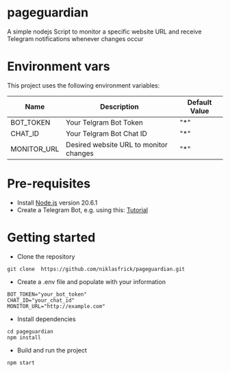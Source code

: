 # pageguardian

A simple nodejs Script to monitor a specific website URL and receive Telegram notifications whenever changes occur

# Environment vars

This project uses the following environment variables:

| Name        | Description                            | Default Value |
| ----------- | -------------------------------------- | ------------- |
| BOT_TOKEN   | Your Telgram Bot Token                 | "\*"          |
| CHAT_ID     | Your Telgram Bot Chat ID               | "\*"          |
| MONITOR_URL | Desired website URL to monitor changes | "\*"          |

# Pre-requisites

- Install [Node.js](https://nodejs.org/en/) version 20.6.1
- Create a Telegram Bot, e.g. using this: [Tutorial](https://www.directual.com/lesson-library/how-to-create-a-telegram-bot)

# Getting started

- Clone the repository

```
git clone  https://github.com/niklasfrick/pageguardian.git
```

- Create a .env file and populate with your information

```
BOT_TOKEN="your_bot_token"
CHAT_ID="your_chat_id"
MONITOR_URL="http://example.com"
```

- Install dependencies

```
cd pageguardian
npm install
```

- Build and run the project

```
npm start
```

